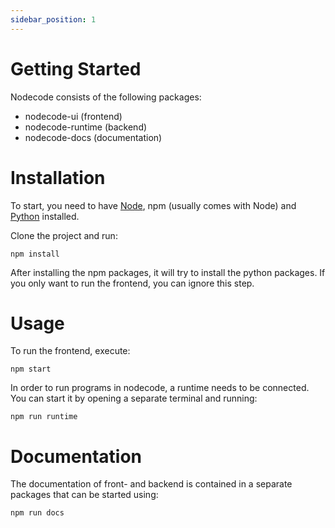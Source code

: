 ```yaml
---
sidebar_position: 1
---
```


# Getting Started

Nodecode consists of the following packages:

- nodecode-ui (frontend)
- nodecode-runtime (backend)
- nodecode-docs (documentation)

# Installation

To start, you need to have [Node](https://nodejs.dev/), npm (usually comes with Node) and [Python](https://www.python.org/) installed.

Clone the project and run:

```
npm install
```

After installing the npm packages, it will try to install the python packages. If you only want to run the frontend, you can ignore this step.

# Usage

To run the frontend, execute:

```
npm start
```

In order to run programs in nodecode, a runtime needs to be connected. You can start it by opening a separate terminal and running:

```
npm run runtime
```

# Documentation

The documentation of front- and backend is contained in a separate packages that can be started using:

```
npm run docs
```
